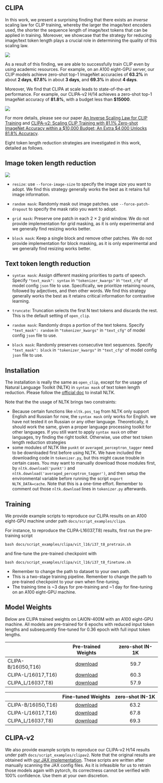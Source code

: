 ## CLIPA

In this work, we present a surprising finding that there exists an _inverse_ scaling law for CLIP training, 
whereby the larger the image/text encoders used, the shorter the sequence length of image/text tokens that can be applied in training. 
Moreover, we showcase that the strategy for reducing image/text token length plays a crucial role in determining the quality of this scaling law.

![](/docs/inverse_scaling_law.png)

As a result of this finding, we are able to successfully train CLIP even by using academic resources. 
For example, on an A100 eight-GPU server, our CLIP models achieve zero-shot top-1 ImageNet accuracies of **63.2%** in about **2 days**, 
**67.8%** in about **3 days**, and **69.3%** in about **4 days**.

Moreover, We find that CLIPA at scale leads to state-of-the-art performance. For example, our CLIPA-v2 H/14 achieves a zero-shot top-1 ImageNet accuracy of **81.8%**,
with a budget less than **$15000**.

![](/docs/clipa_acc_compute.png)

For more details, please see our paper [An Inverse Scaling Law for CLIP Training](https://arxiv.org/abs/2305.07017) and 
[CLIPA-v2: Scaling CLIP Training with 81.1% Zero-shot ImageNet Accuracy within a $10,000 Budget; An Extra $4,000 Unlocks 81.8% Accuracy](https://arxiv.org/abs/2306.15658).


Eight token length reduction strategies are investigated in this work, detailed as follows.


## Image token length reduction

![](/docs/clipa_reduce_image_token.png)

* `resize`: use `--force-image-size` to specify the image size you want to adopt. We find this strategy generally works the best as it retains full image information.

* `random mask`: Randomly mask out image patches. use `--force-patch-dropout` to specify the mask ratio you want to adopt. 

* `grid mask`: Preserve one patch in each 2 × 2 grid window. We do not provide implementation for grid masking, as it is only experimental and we generally find resizing works better.

* `block mask`: Keep a single block and remove other patches. We do not provide implementation for block masking, as it is only experimental and we generally find resizing works better.


## Text token length reduction

* `syntax mask`: Assign different masking priorities to parts of speech. Specify `"text_mask": syntax` in `"tokenizer_kwargs"` in `"text_cfg"` of model config `json` file to use. 
Specifically, we prioritize retaining nouns, followed by adjectives, and then other words. 
We find this strategy generally works the best as it retains critical information for contrastive learning.

* `truncate`: Truncation selects the first N text tokens and discards the rest. This is the default setting of `open_clip`. 

* `random mask`: Randomly drops a portion of the text tokens. Specify `"text_mask": random` in `"tokenizer_kwargs"` in `"text_cfg"` of model config `json` file to use. 

* `block mask`: Randomly preserves consecutive text sequences. Specify `"text_mask": block` in `"tokenizer_kwargs"` in `"text_cfg"` of model config `json` file to use. 


## Installation

The installation is really the same as `open_clip`, except for the usage of Natural Language Toolkit (NLTK) in `syntax mask` of text token length reduction.
Please follow the [official doc](https://www.nltk.org/) to install NLTK.

Note that the the usage of NLTK brings two constraints:
* Because certain functions like `nltk.pos_tag` from NLTK only support English and Russian for now, the `syntax mask` only works for English. 
we have not tested it on Russian or any other language. Theoretically, it should work the same, given a proper language processing toolkit for other languages.
If you still want to apply `syntax mask` on other languages, try finding the right toolkit. Otherwise, use other text token length reduction strategies
* some modules of NLTK like `punkt` or `averaged_perceptron_tagger` need to be downloaded first before using NLTK.
We have included the downloading code in `tokenizer.py`, but this might cause trouble in certain cases.
You may want to manually download those modules first, by `nltk.download('punkt')` and `nltk.download('averaged_perceptron_tagger')`,
and then setup the environmental variable before running the script `export NLTK_DATA=cache`. 
Note that this is a one-time effort. Remember to comment out those `nltk.download` lines in `tokenizer.py` afterwards.

## Training
We provide example scripts to reproduce our CLIPA results on an A100 eight-GPU machine under path `docs/script_examples/clipa`.

For instance, to reproduce the CLIPA-L16(I37,T8) results, first run the pre-training script
```
bash docs/script_examples/clipa/vit_l16/i37_t8_pretrain.sh
```
and fine-tune the pre-trained checkpoint with
```
bash docs/script_examples/clipa/vit_l16/i37_t8_finetune.sh
```
- Remember to change the path to dataset to your own path.
- This is a two-stage training pipeline. Remember to change the path to pre-trained checkpoint to your own when fine-tuning.
- The training time is ~3 days for pre-training and ~1 day for fine-tuning on an A100 eight-GPU machine.

## Model Weights
Below are CLIPA trained weights on LAION-400M with an A100 eight-GPU machine. 
All models are pre-trained for 6 epochs with reduced input token lengths and subsequently fine-tuned for 0.36 epoch with full input token lengths.


|                     |                                      Pre-trained Weights                                       | zero-shot IN-1K |
|---------------------|:----------------------------------------------------------------------------------------------:|:---------------:|
| CLIPA-B/16(I50,T16) | [download](https://drive.google.com/file/d/1MDpz8gV2Vjaazk16rBhLxU8811U7_cGL/view?usp=sharing) |      59.7       |
| CLIPA-L/16(I17,T16) | [download](https://drive.google.com/file/d/1Tr2GYiKAaMH6EGIn5l7eX_1K20eaA3WA/view?usp=sharing) |      60.3       |
| CLIPA_L/16(I37,T8)  | [download](https://drive.google.com/file/d/1EM1ChRNARpLckkJjf6m7njCY3xyvpGBu/view?usp=sharing) |      57.9       |

|                     |                                       Fine-tuned Weights                                       | zero-shot IN-1K |
|---------------------|:----------------------------------------------------------------------------------------------:|:-----:|
| CLIPA-B/16(I50,T16) | [download](https://drive.google.com/file/d/1fURK0K_a3-83jVEI4PVEbnEJb_V6UbGv/view?usp=sharing) | 63.2  |
| CLIPA-L/16(I17,T16) | [download](https://drive.google.com/file/d/18qqZGOTGOgb3I3JWONuat6qObsgLq7sR/view?usp=sharing) | 67.8  |
| CLIPA_L/16(I37,T8)  | [download](https://drive.google.com/file/d/1lV7pLORUK04T9QKKx9TpYtMws-AZrib0/view?usp=sharing) | 69.3  |


## CLIPA-v2
We also provide example scripts to reproduce our CLIPA-v2 H/14 results under path `docs/script_examples/clipav2`.
Note that the original results are obtained with [our JAX implementation](https://github.com/UCSC-VLAA/CLIPA/tree/master/clipa_jax).
These scripts are written after manually scanning the JAX config files.
As it is infeasible for us to retrain those models again with pytorch, its correctness cannot be verified with 100% confidence. Use them at your own discretion.
